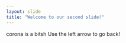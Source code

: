 ```yaml
---
layout: slide
title: "Welcome to our second slide!"
---
```

corona is a bitsh
Use the left arrow to go back!
